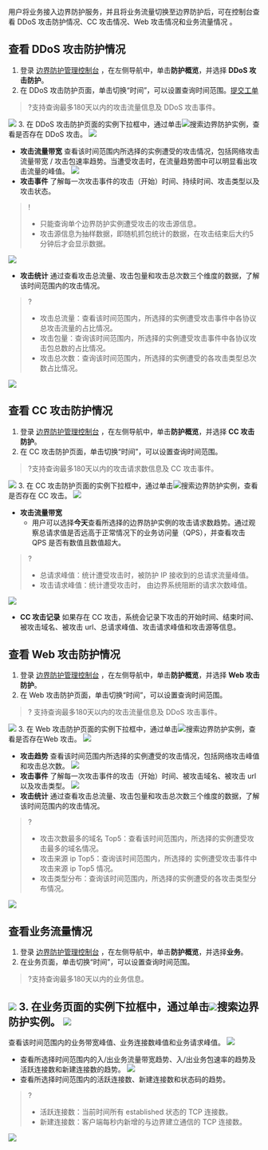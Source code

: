 用户将业务接入边界防护服务，并且将业务流量切换至边界防护后，可在控制台查看 DDoS 攻击防护情况、CC 攻击情况、Web 攻击情况和业务流量情况 。

## 查看 DDoS 攻击防护情况
1. 登录 [边界防护管理控制台](https://console.cloud.tencent.com/ddos/antiddos-edge/overview/ddos) ，在左侧导航中，单击**防护概览**，并选择 **DDoS 攻击防护**。
2. 在 DDoS 攻击防护页面，单击切换“时间”，可以设置查询时间范围。<a href="https://console.cloud.tencent.com/workorder/category?level1_id=517&amp;level2_id=727&amp;source=0&amp;data_title=其他腾讯云产品&amp;level3_id=728&amp;radio_title=功能咨询&amp;queue=3026&amp;scene_code=17783&amp;step=2" target="_self">提交工单</a>
>?支持查询最多180天以内的攻击流量信息及 DDoS 攻击事件。
>
![](https://main.qcloudimg.com/raw/b53b4e76f0f766630c0a7bf16d22e8f1.png)
3. 在 DDoS 攻击防护页面的实例下拉框中，通过单击![](https://main.qcloudimg.com/raw/74853a065cabb2c2d5df9fccd42fe984.png)搜索边界防护实例，查看是否存在 DDoS 攻击。
![](https://main.qcloudimg.com/raw/43b2d941f59897be9ed17554fa5f6cd2.png)
 - **攻击流量带宽**
查看该时间范围内所选择的实例遭受的攻击情况，包括网络攻击流量带宽 / 攻击包速率趋势。当遭受攻击时，在流量趋势图中可以明显看出攻击流量的峰值。
 ![](https://main.qcloudimg.com/raw/092b22a14b4a4b5f17499a9f53826da5.png)
 - **攻击事件**
了解每一次攻击事件的攻击（开始）时间、持续时间、攻击类型以及攻击状态。
>!
>- 只能查询单个边界防护实例遭受攻击的攻击源信息。
>- 攻击源信息为抽样数据，即随机抓包统计的数据，在攻击结束后大约5分钟后才会显示数据。
>
 ![](https://main.qcloudimg.com/raw/a6137e52e3adaab6ac0630c275f5abdb.png)
 - **攻击统计**
通过查看攻击总流量、攻击包量和攻击总次数三个维度的数据，了解该时间范围内的攻击情况。
>?
>- 攻击总流量：查看该时间范围内，所选择的实例遭受攻击事件中各协议总攻击流量的占比情况。
>- 攻击包量：查询该时间范围内，所选择的实例遭受攻击事件中各协议攻击包总数的占比情况。
>- 攻击总次数：查询该时间范围内，所选择的实例遭受的各攻击类型总次数占比情况。
>
 ![](https://main.qcloudimg.com/raw/476822cc46c0b4c06b60996e9c5f6b8f.png)


## 查看 CC 攻击防护情况
1. 登录 [边界防护管理控制台](https://console.cloud.tencent.com/ddos/antiddos-edge/overview/ddos) ，在左侧导航中，单击**防护概览**，并选择 **CC 攻击防护**。
2. 在 CC 攻击防护页面，单击切换“时间”，可以设置查询时间范围。
>?支持查询最多180天以内的攻击请求数信息及 CC 攻击事件。
>
![](https://main.qcloudimg.com/raw/bd3b3f8f36f0e26d629b7ab89bc1c534.png)
3. 在 CC 攻击防护页面的实例下拉框中，通过单击![](https://main.qcloudimg.com/raw/74853a065cabb2c2d5df9fccd42fe984.png)搜索边界防护实例，查看是否存在 CC 攻击。
![](https://main.qcloudimg.com/raw/098cc9ecd7b7167fab76175e9b691862.png)
 - **攻击流量带宽**
    - 用户可以选择**今天**查看所选择的边界防护实例的攻击请求数趋势。通过观察总请求值是否远高于正常情况下的业务访问量（QPS），并查看攻击 QPS 是否有数值且数值超大。
>?
>- 总请求峰值：统计遭受攻击时，被防护 IP 接收到的总请求流量峰值。
>- 攻击请求峰值：统计遭受攻击时， 由边界系统阻断的请求次数峰值。
>
![](https://main.qcloudimg.com/raw/e8ef0829f2e9f4d981dbb544338d92ec.png)
   - **CC 攻击记录**
如果存在 CC 攻击，系统会记录下攻击的开始时间、结束时间、被攻击域名、被攻击 url、总请求峰值、攻击请求峰值和攻击源等信息。


## 查看 Web 攻击防护情况
1. 登录 [边界防护管理控制台](https://console.cloud.tencent.com/ddos/antiddos-edge/overview/ddos) ，在左侧导航中，单击**防护概览**，并选择 **Web 攻击防护**。
2. 在 Web 攻击防护页面，单击切换“时间”，可以设置查询时间范围。
>? 支持查询最多180天以内的攻击流量信息及 DDoS 攻击事件。
>
![](https://main.qcloudimg.com/raw/3d27ae47278caf54158e57c7321e9854.png)
3. 在 Web 攻击防护页面的实例下拉框中，通过单击![](https://main.qcloudimg.com/raw/74853a065cabb2c2d5df9fccd42fe984.png)搜索边界防护实例，查看是否存在Web 攻击。
![](https://main.qcloudimg.com/raw/098cc9ecd7b7167fab76175e9b691862.png)
 - **攻击趋势**
查看该时间范围内所选择的实例遭受的攻击情况，包括网络攻击峰值和攻击总次数。
![](https://main.qcloudimg.com/raw/a9c0660eb9c762755b941d8c9c830274.png)
 - **攻击事件**
了解每一次攻击事件的攻击（开始）时间、被攻击域名、被攻击 url 以及攻击类型。
![](https://main.qcloudimg.com/raw/61ce6fdfc19c3f72a6e885ba041b85a8.png)
 - **攻击统计**
通过查看攻击总流量、攻击包量和攻击总次数三个维度的数据，了解该时间范围内的攻击情况。
>?
>- 攻击次数最多的域名 Top5：查看该时间范围内，所选择的实例遭受攻击最多的域名情况。
>- 攻击来源 ip Top5：查询该时间范围内，所选择的 实例遭受攻击事件中攻击来源 ip Top5 情况。
>- 攻击类型分布：查询该时间范围内，所选择的实例遭受的各攻击类型分布情况。
>
![](https://main.qcloudimg.com/raw/c8ba3e7e383a16dd985547ab6bb137b8.png)

## 查看业务流量情况
1. 登录 [边界防护管理控制台](https://console.cloud.tencent.com/ddos/antiddos-edge/overview/ddos) ，在左侧导航中，单击**防护概览**，并选择**业务**。
2. 在业务页面，单击切换“时间”，可以设置查询时间范围。
>?支持查询最多180天以内的业务信息。
>
![](https://main.qcloudimg.com/raw/a3ef23f4fb59b4536f44a0938685fd2a.png)
3. 在业务页面的实例下拉框中，通过单击![](https://main.qcloudimg.com/raw/74853a065cabb2c2d5df9fccd42fe984.png)搜索边界防护实例。
![](https://main.qcloudimg.com/raw/098cc9ecd7b7167fab76175e9b691862.png)
 - 
 查看该时间范围内的业务带宽峰值、业务连接数峰值和业务请求峰值。
 ![](https://main.qcloudimg.com/raw/e6cc70ecb8cb2165169cb1e070c01b5d.png)
 - 查看所选择时间范围内的入/出业务流量带宽趋势、入/出业务包速率的趋势及活跃连接数和新建连接数的趋势。
![](https://main.qcloudimg.com/raw/0b8a27d64697d5055bc543fc73a480a9.png)
 - 查看所选择时间范围内的活跃连接数、新建连接数和状态码的趋势。
>?
>- 活跃连接数：当前时间所有 established 状态的 TCP 连接数。
>- 新建连接数：客户端每秒内新增的与边界建立通信的 TCP 连接数。
>
 ![](https://main.qcloudimg.com/raw/7d29ea4ee86ed8f915735169ff2a82a2.png)
